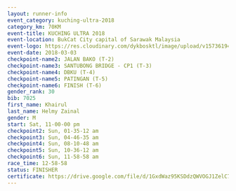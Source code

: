```yaml
--- 
layout: runner-info 
event_category: kuching-ultra-2018 
category_km: 70KM 
event-title: KUCHING ULTRA 2018 
event-location: BukCat City capital of Sarawak Malaysia 
event-logo: https://res.cloudinary.com/dykbosktl/image/upload/v1573619473/Logo/kuching-ultra-2018-logo_tlpvm5.png 
event-date: 2018-03-03 
checkpoint-name2: JALAN BAKO (T-2) 
checkpoint-name3: SANTUBONG BRIDGE - CP1 (T-3) 
checkpoint-name4: DBKU (T-4) 
checkpoint-name5: PATINGAN (T-5) 
checkpoint-name6: FINISH (T-6) 
gender_rank: 30
bib: 7025
first_name: Khairul
last_name: Helmy Zainal
gender: M
start: Sat, 11-00-00 pm
checkpoint2: Sun, 01-35-12 am
checkpoint3: Sun, 04-46-35 am
checkpoint4: Sun, 08-10-48 am
checkpoint5: Sun, 10-36-12 am
checkpoint6: Sun, 11-58-58 am
race_time: 12-58-58
status: FINISHER
certificate: https://drive.google.com/file/d/1GxdWaz95KSDdzQWVOGJ1ZelC7sKEfK6g/view?usp=sharing","CERTIFICATE")
--- 
```

